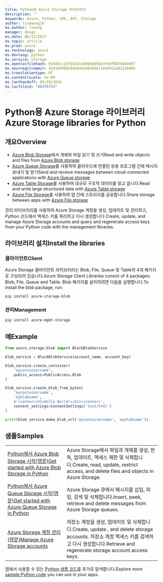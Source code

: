 ```yaml
---
title: Python용 Azure Storage 라이브러리
description: ''
keywords: Azure, Python, SDK, API, Storage
author: lisawong19
ms.author: liwong
manager: douge
ms.date: 06/12/2017
ms.topic: article
ms.prod: azure
ms.technology: azure
ms.devlang: python
ms.service: storage
ms.openlocfilehash: 5b4d4cc2dfb32dceb66bdb5be3fe0f0075840d8f
ms.sourcegitcommit: 434186988284e0a8268a9de11645912a81226d6b
ms.translationtype: HT
ms.contentlocale: ko-KR
ms.lasthandoff: 05/29/2019
ms.locfileid: "66376753"
---
```

# <a name="azure-storage-libraries-for-python"></a><span data-ttu-id="c3898-103">Python용 Azure Storage 라이브러리</span><span class="sxs-lookup"><span data-stu-id="c3898-103">Azure Storage libraries for Python</span></span>

## <a name="overview"></a><span data-ttu-id="c3898-104">개요</span><span class="sxs-lookup"><span data-stu-id="c3898-104">Overview</span></span>
- <span data-ttu-id="c3898-105">[Azure Blob Storage](https://docs.microsoft.com/azure/storage/storage-python-how-to-use-blob-storage)에서 개체와 파일 읽기 및 쓰기</span><span class="sxs-lookup"><span data-stu-id="c3898-105">Read and write objects and files from [Azure Blob storage](https://docs.microsoft.com/azure/storage/storage-python-how-to-use-blob-storage)</span></span>
- <span data-ttu-id="c3898-106">[Azure Queue Storage](https://docs.microsoft.com/azure/storage/storage-python-how-to-use-queue-storage)를 사용하여 클라우드에 연결된 응용 프로그램 간에 메시지 보내기 및 받기</span><span class="sxs-lookup"><span data-stu-id="c3898-106">Send and receive messages between cloud-connected applications with [Azure Queue storage](https://docs.microsoft.com/azure/storage/storage-python-how-to-use-queue-storage)</span></span>
- <span data-ttu-id="c3898-107">[Azure Table Storage](https://docs.microsoft.com/azure/storage/storage-python-how-to-use-table-storage)를 사용하여 대규모 구조적 데이터를 읽고 씁니다.</span><span class="sxs-lookup"><span data-stu-id="c3898-107">Read and write large structured data with [Azure Table storage](https://docs.microsoft.com/azure/storage/storage-python-how-to-use-table-storage)</span></span> 
- <span data-ttu-id="c3898-108">[Azure File Storage](https://docs.microsoft.com/azure/storage/storage-python-how-to-use-file-storage)를 사용하여 앱 간에 스토리지를 공유합니다.</span><span class="sxs-lookup"><span data-stu-id="c3898-108">Share storage between apps with [Azure File storage](https://docs.microsoft.com/azure/storage/storage-python-how-to-use-file-storage)</span></span>

<span data-ttu-id="c3898-109">관리 라이브러리를 사용하여 Azure Storage 계정을 생성, 업데이트 및 관리하고, Python 코드에서 액세스 키를 쿼리하고 다시 생성합니다.</span><span class="sxs-lookup"><span data-stu-id="c3898-109">Create, update, and manage Azure Storage accounts and query and regenerate access keys from your Python code with the management libraries.</span></span>

## <a name="install-the-libraries"></a><span data-ttu-id="c3898-110">라이브러리 설치</span><span class="sxs-lookup"><span data-stu-id="c3898-110">Install the libraries</span></span>

### <a name="client"></a><span data-ttu-id="c3898-111">클라이언트</span><span class="sxs-lookup"><span data-stu-id="c3898-111">Client</span></span>

<span data-ttu-id="c3898-112">Azure Storage 클라이언트 라이브러리는 Blob, File, Queue 및 Table의 4개 패키지로 구성되어 있습니다.</span><span class="sxs-lookup"><span data-stu-id="c3898-112">Azure Storage Client Libraries consist of 4 packages: Blob, File, Queue and Table.</span></span> <span data-ttu-id="c3898-113">Blob 패키지를 설치하려면 다음을 실행합니다.</span><span class="sxs-lookup"><span data-stu-id="c3898-113">To install the blob package, run:</span></span>

```bash
pip install azure-storage-blob
```

### <a name="management"></a><span data-ttu-id="c3898-114">관리</span><span class="sxs-lookup"><span data-stu-id="c3898-114">Management</span></span>

```bash
pip install azure-mgmt-storage
```

## <a name="example"></a><span data-ttu-id="c3898-115">예</span><span class="sxs-lookup"><span data-stu-id="c3898-115">Example</span></span>
```python
from azure.storage.blob import BlockBlobService

blob_service = BlockBlobService(account_name, account_key)

blob_service.create_container(
    'mycontainername',
    public_access=PublicAccess.Blob
)

blob_service.create_blob_from_bytes(
    'mycontainername',
    'myblobname',
    b'<center><h1>Hello World!</h1></center>',
    content_settings=ContentSettings('text/html')
)

print(blob_service.make_blob_url('mycontainername', 'myblobname'))
```

## <a name="samples"></a><span data-ttu-id="c3898-116">샘플</span><span class="sxs-lookup"><span data-stu-id="c3898-116">Samples</span></span>

| | |
|--|--|
| [<span data-ttu-id="c3898-117">Python에서 Azure Blob Storage 시작(영문)</span><span class="sxs-lookup"><span data-stu-id="c3898-117">Get started with Azure Blob Storage in Python</span></span>](https://docs.microsoft.com/azure/storage/blobs/storage-python-how-to-use-blob-storage) | <span data-ttu-id="c3898-118">Azure Storage에서 파일과 개체를 생성, 판독, 업데이트, 액세스 제한 및 삭제합니다.</span><span class="sxs-lookup"><span data-stu-id="c3898-118">Create, read, update, restrict access, and delete files and objects in Azure Storage.</span></span> |
| [<span data-ttu-id="c3898-119">Python에서 Azure Queue Storage 시작(영문)</span><span class="sxs-lookup"><span data-stu-id="c3898-119">Get started with Azure Queue Storage in Python</span></span>](https://docs.microsoft.com/azure/storage/queues/storage-python-how-to-use-queue-storage) | <span data-ttu-id="c3898-120">Azure Storage 큐에서 메시지를 삽입, 피킹, 검색 및 삭제합니다.</span><span class="sxs-lookup"><span data-stu-id="c3898-120">Insert, peek, retrieve and delete messages from Azure Storage queues.</span></span> | 
| [<span data-ttu-id="c3898-121">Azure Storage 계정 관리(영문)</span><span class="sxs-lookup"><span data-stu-id="c3898-121">Manage Azure Storage accounts</span></span>](https://azure.microsoft.com/resources/samples/storage-python-manage) | <span data-ttu-id="c3898-122">저장소 계정을 생성, 업데이트 및 삭제합니다.</span><span class="sxs-lookup"><span data-stu-id="c3898-122">Create, update , and delete storage accounts.</span></span> <span data-ttu-id="c3898-123">저장소 계정 액세스 키를 검색하고 다시 생성합니다.</span><span class="sxs-lookup"><span data-stu-id="c3898-123">Retrieve and regenerate storage account access keys.</span></span>

<span data-ttu-id="c3898-124">앱에서 사용할 수 있는 [Python 샘플 코드](https://azure.microsoft.com/resources/samples/?platform=python)를 추가로 탐색합니다.</span><span class="sxs-lookup"><span data-stu-id="c3898-124">Explore more [sample Python code](https://azure.microsoft.com/resources/samples/?platform=python) you can use in your apps.</span></span>
